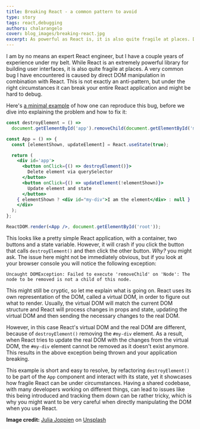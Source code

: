 ```yaml
---
title: Breaking React - a common pattern to avoid
type: story
tags: react,debugging
authors: chalarangelo
cover: blog_images/breaking-react.jpg
excerpt: As powerful as React is, it is also quite fragile at places. Did you know that just a few lines are more than enough to break your entire React application?
---
```


I am by no means an expert React engineer, but I have a couple years of experience under my belt. While React is an extremely powerful library for building user interfaces, it is also quite fragile at places. A very common bug I have encountered is caused by direct DOM manipulation in combination with React. This is not exactly an anti-pattern, but under the right circumstances it can break your entire React application and might be hard to debug.

Here's [a minimal example](https://codepen.io/chalarangelo/pen/jOEojVJ?editors=0010) of how one can reproduce this bug, before we dive into explaining the problem and how to fix it:

```jsx
const destroyElement = () =>
  document.getElementById('app').removeChild(document.getElementById('my-div'));

const App = () => {
  const [elementShown, updateElement] = React.useState(true);

  return (
    <div id='app'>
      <button onClick={() => destroyElement()}>
        Delete element via querySelector
      </button>
      <button onClick={() => updateElement(!elementShown)}>
        Update element and state
      </button>
    { elementShown ? <div id="my-div">I am the element</div> : null }
    </div>
  );
};

ReactDOM.render(<App />, document.getElementById('root'));
```

This looks like a pretty simple React application, with a container, two buttons and a state variable. However, it will crash if you click the button that calls `destroyElement()` and then click the other button. _Why?_ you might ask. The issue here might not be immediately obvious, but if you look at your browser console you will notice the following exception:

```
Uncaught DOMException: Failed to execute 'removeChild' on 'Node': The node to be removed is not a child of this node.
```

This might still be cryptic, so let me explain what is going on. React uses its own representation of the DOM, called a virtual DOM, in order to figure out what to render. Usually, the virtual DOM will match the current DOM structure and React will process changes in props and state, updating the virtual DOM and then sending the necessary changes to the real DOM.

However, in this case React's virtual DOM and the real DOM are different, because of `destroyElement()` removing the `#my-div` element. As a result, when React tries to update the real DOM with the changes from the virtual DOM, the `#my-div` element cannot be removed as it doesn't exist anymore. This results in the above exception being thrown and your application breaking.

This example is short and easy to resolve, by refactoring `destroyElement()` to be part of the `App` component and interact with its state, yet it showcases how fragile React can be under circumstances. Having a shared codebase, with many developers working on different things, can lead to issues like this being introduced and tracking them down can be rather tricky, which is why you might want to be very careful when directly manipulating the DOM when you use React.

**Image credit:** [Julia Joppien](https://unsplash.com/@vitreous_macula?utm_source=unsplash&utm_medium=referral&utm_content=creditCopyText) on [Unsplash](https://unsplash.com?utm_source=unsplash&utm_medium=referral&utm_content=creditCopyText)
